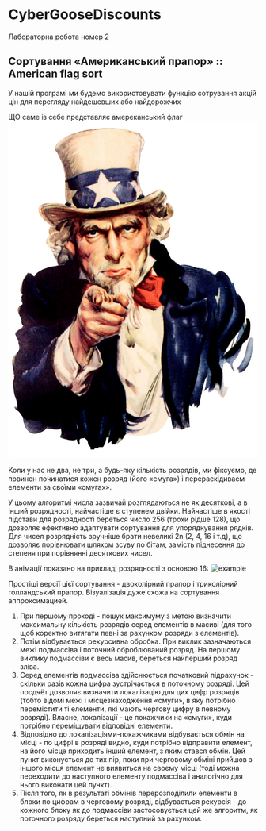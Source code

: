 # CyberGooseDiscounts

Лабораторна робота номер 2 

## Сортування «Американський прапор» :: American flag sort

У нашій програмі ми будемо використовувати функцію сотрування акцій цін для перегляду найдешевших або найдорожчих

ЩО саме із себе представляє амереканський флаг
![example](dopinfo/Uncle_Sam.jpg)

Коли у нас не два, не три, а будь-яку кількість розрядів, ми фіксуємо, де повинен починатися кожен розряд (його «смуга») і перераскідиваем елементи за своїми «смугах».

У цьому алгоритмі числа зазвичай розглядаються не як десяткові, а в інший розрядності, найчастіше є ступенем двійки. Найчастіше в якості підстави для розрядності береться число 256 (трохи рідше 128), що дозволяє ефективно адаптувати сортування для упорядкування рядків. Для чисел розрядність зручніше брати невеликі 2n (2, 4, 16 і т.д), що дозволяє порівнювати шляхом зсуву по бітам, замість піднесення до степеня при порівнянні десяткових чисел.


В анімації показано на прикладі розрядності з основою 16:
![example](dopinfo/tmmf.gif)

Простіші версії цієї сортування - двоколірний прапор і триколірний голландський прапор. Візуалізація дуже схожа на сортування аппроксимацией.

1. При першому проході - пошук максимуму з метою визначити максимальну кількість розрядів серед елементів в масиві (для того щоб коректно витягати певні за рахунком розряди з елементів).
2. Потім відбувається рекурсивна обробка. При виклик зазначаються межі подмассіва і поточний оброблюваний розряд. На першому виклику подмассіви є весь масив, береться найперший розряд зліва.
3. Серед елементів подмассіва здійснюється початковий підрахунок - скільки разів кожна цифра зустрічається в поточному розряді. Цей посдчёт дозволяє визначити локалізацію для цих цифр розрядів (тобто відомі межі і місцезнаходження «смуги», в яку потрібно перемістити ті елементи, які мають чергову цифру в певному розряді). Власне, локалізації - це покажчики на «смуги», куди потрібно переміщувати відповідні елементи.
4. Відповідно до локалізаціями-покажчиками відбувається обмін на місці - по цифрі в розряді видно, куди потрібно відправити елемент, на його місце приходить інший елемент, з яким стався обмін. Цей пункт виконується до тих пір, поки при черговому обміні прийшов з іншого місця елемент не виявиться на своєму місці (тоді можна переходити до наступного елементу подмассіва і аналогічно для нього виконати цей пункт).
5. Після того, як в результаті обмінів перерозподілили елементи в блоки по цифрам в черговому розряді, відбувається рекурсія - до кожного блоку як до подмассіви застосовується цей же алгоритм, як поточного розряду береться наступний за рахунком.